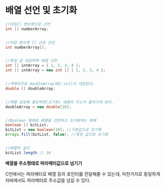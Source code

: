 # 배열 선언 및 초기화



```java
//타입[] 변수명으로 선언
int [] numberArray;


//타입 변수명 [] 으로 선언
int numberArray[];


//특정 값 대입하며 배열 선언
int [] intArray = { 1, 2, 3, 4 };
int [] intArray = new int [] { 1, 2, 3, 4 };


//객체이므로 doubleArray에는 null이 대입된다.
double [] doubleArray;


//배열 생성해 할당하면(초기화) 배열의 주소가 들어가게 된다.
doubleArray = new double[10];


//Boolean 형태로 배열을 선언하고 초기화하는 예제
boolean [] bitList;
bitList = new boolean[10]; //기본값으로 초기화
Arrays.fill(bitList, false); //특정 값으로 초기화


//배열의 길이
bitList.length // 10
```

 

**배열을 주소형태로 파라메터값으로 넘기기**

C언에서는 파라메터로 배열 등의 포인터를 전달해줄 수 있는데, 마찬가지로 동일하게 자바에서도 파라메터로 주소값을 넘길 수 있다.